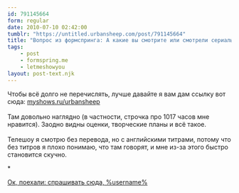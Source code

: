 ```yaml
---
id: 791145664
form: regular
date: 2010-07-10 02:42:00
tumblr: "https://untitled.urbansheep.com/post/791145664"
title: "Вопрос из формспринга: А какие вы смотрите или смотрели сериалы? И с переводом или без?"
tags:
    - post
    - formspring.me
    - letmeshowyou
layout: post-text.njk
---
```


<p class="formspringmeAnswer">Чтобы всё долго не перечислять, лучше давайте я вам дам ссылку вот сюда: <a href="http://myshows.ru/urbansheep">myshows.ru/urbansheep</a><br/><br/>
Там довольно наглядно (в частности, строчка про 1017 часов мне нравится). Заодно видны оценки, творческие планы и всё такое.<br/><br/>
Телешоу я смотрю без перевода, но с английскими титрами, потому что без титров я плохо понимаю, что там говорят, и мне из-за этого быстро становится скучно.</p>

<p>*</p>

<p class="formspringmeFooter">
    <a href="http://formspring.me/urbansheep?utm_medium=social&amp;utm_source=tumblr&amp;utm_campaign=shareanswer">Ок, поехали: спрашивать сюда, %username%</a>
</p>

